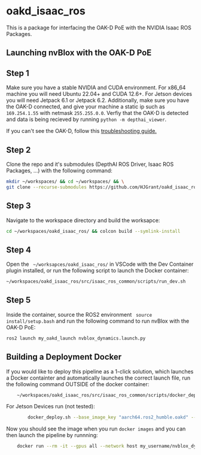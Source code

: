 # oakd_isaac_ros

This is a package for interfacing the OAK-D PoE with the NVIDIA Isaac ROS Packages. 

## Launching nvBlox with the OAK-D PoE
## Step 1
Make sure you have a stable NVIDIA and CUDA environment. For x86_64 machine you will need Ubuntu 22.04+ and CUDA 12.6+. For Jetson devices you will need Jetpack 6.1 or Jetpack 6.2. 
Additionally, make sure you have the OAK-D connected, and give your machine a static ip such as ` 169.254.1.55 ` with netmask ` 255.255.0.0 `. Verfiy that the OAK-D is detected and data is being 
recieved by running ` python -m depthai_viewer `. 

If you can't see the OAK-D, follow this [troubleshooting guide.](https://docs.luxonis.com/hardware/platform/deploy/poe-deployment-guide#connected-to-the-same-lan-via-2-interfaces-wifi-ethernet)

## Step 2
Clone the repo and it's submodules (DepthAI ROS Driver, Isaac ROS Packages, ...) with the following command: 

```bash
mkdir ~/workspaces/ && cd ~/workspaces/ && \
git clone --recurse-submodules https://github.com/HJGrant/oakd_isaac_ros.git
```

## Step 3
Navigate to the workspace directory and build the worksapce: 

```bash
cd ~/workspaces/oakd_isaac_ros/ && colcon build --symlink-install
```

## Step 4
Open the ` ~/worksapces/oakd_isaac_ros/` in VSCode with the Dev Container plugin installed, or run the following script to launch the Docker container:

```bash
~/workspaces/oakd_isaac_ros/src/isaac_ros_common/scripts/run_dev.sh
```

## Step 5
Inside the container, source the ROS2 environment ` source install/setup.bash` and run the following command to run nvBlox with the OAK-D PoE:

```bash
ros2 launch my_oakd_launch nvblox_dynamics.launch.py
```

## Building a Deployment Docker
If you would like to deploy this pipeline as a 1-click solution, which launches a Docker containter and automatically launches the correct launch file, run the following command OUTSIDE of the docker container: 

```bash
    ~/workspaces/oakd_isaac_ros/src/isaac_ros_common/scripts/docker_deploy.sh --base_image_key "x86_64.ros2_humble.oakd" --ros_ws ~/workspaces/isaac_ros-dev --launch_package "my_oakd_launch" --launch_file "nvblox_dynamics.launch.py" -n "my_username/nvblox_dynamics_oakd" 
```

For Jetson Devices run (not tested):

```bash
        docker_deploy.sh --base_image_key "aarch64.ros2_humble.oakd" --ros_ws ~/workspaces/isaac_ros-dev --launch_package "my_oakd_launch" --launch_file "nvblox_dynamics.launch.py" -n "my_username/nvblox_dynamics_oakd_jetson_aarch64" 
```
Now you should see the image when you run `docker images` and you can then launch the pipeline by runnning: 

```bash
    docker run --rm -it --gpus all --network host my_username/nvblox_dynamics_oakd 
```
